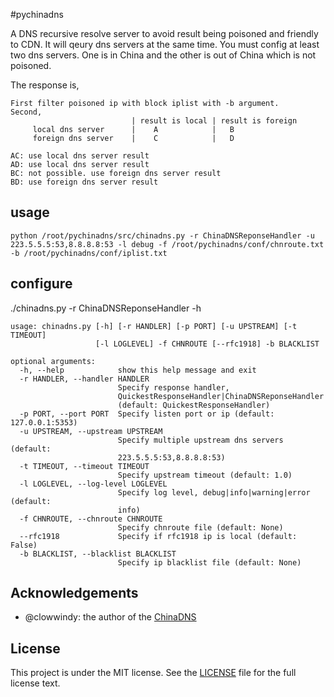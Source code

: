 #pychinadns

A DNS recursive resolve server to avoid result being poisoned and friendly to CDN. It will qeury dns servers at the same time.
You must config at least two dns servers. One is in China and the other is out of China which is not poisoned.

The response is,

```
First filter poisoned ip with block iplist with -b argument.
Second,
                           | result is local | result is foreign
     local dns server      |    A            |   B
     foreign dns server    |    C            |   D

AC: use local dns server result
AD: use local dns server result
BC: not possible. use foreign dns server result
BD: use foreign dns server result
```

## usage

```
python /root/pychinadns/src/chinadns.py -r ChinaDNSReponseHandler -u 223.5.5.5:53,8.8.8.8:53 -l debug -f /root/pychinadns/conf/chnroute.txt -b /root/pychinadns/conf/iplist.txt
```

## configure

./chinadns.py -r ChinaDNSReponseHandler -h

```
usage: chinadns.py [-h] [-r HANDLER] [-p PORT] [-u UPSTREAM] [-t TIMEOUT]
                   [-l LOGLEVEL] -f CHNROUTE [--rfc1918] -b BLACKLIST

optional arguments:
  -h, --help            show this help message and exit
  -r HANDLER, --handler HANDLER
                        Specify response handler,
                        QuickestResponseHandler|ChinaDNSReponseHandler
                        (default: QuickestResponseHandler)
  -p PORT, --port PORT  Specify listen port or ip (default: 127.0.0.1:5353)
  -u UPSTREAM, --upstream UPSTREAM
                        Specify multiple upstream dns servers (default:
                        223.5.5.5:53,8.8.8.8:53)
  -t TIMEOUT, --timeout TIMEOUT
                        Specify upstream timeout (default: 1.0)
  -l LOGLEVEL, --log-level LOGLEVEL
                        Specify log level, debug|info|warning|error (default:
                        info)
  -f CHNROUTE, --chnroute CHNROUTE
                        Specify chnroute file (default: None)
  --rfc1918             Specify if rfc1918 ip is local (default: False)
  -b BLACKLIST, --blacklist BLACKLIST
                        Specify ip blacklist file (default: None)
```

## Acknowledgements

+ @clowwindy: the author of the [ChinaDNS](https://github.com/shadowsocks/ChinaDNS)

## License

This project is under the MIT license. See the [LICENSE](LICENSE) file for the full license text.
